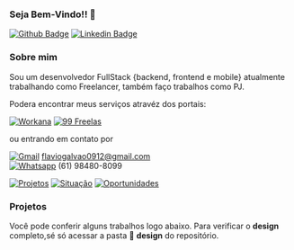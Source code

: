 ### Seja Bem-Vindo!! :punch:

[![Github Badge](https://img.shields.io/badge/-Github-000?style=flat-square&logo=Github&logoColor=white&link=https://github.com/FlavioGalvao)](https://github.com/FlavioGalvao)
[![Linkedin Badge](https://img.shields.io/badge/-LinkedIn-blue?style=flat-square&logo=Linkedin&logoColor=white&link=https://www.linkedin.com/in/fl%C3%A1vio-galv%C3%A3o-0ba912150/)](https://www.linkedin.com/in/fl%C3%A1vio-galv%C3%A3o-0ba912150/)


### Sobre mim

Sou um desenvolvedor FullStack {backend, frontend e mobile} atualmente trabalhando como Freelancer, também faço trabalhos como PJ.

Podera encontrar meus serviços atravéz dos portais:

[![Workana](https://img.shields.io/badge/Workana-informational?design=flat-square)](https://www.workana.com/freelancer/8837013154d45408dec9aa6276cd92ab?ref=user_dropdown)
[![99 Freelas](https://img.shields.io/badge/99%20Freelas-informational?design=flat-square)](https://www.99freelas.com.br/user/FlavioGalvao01)


ou entrando em contato por

[![Gmail](https://img.shields.io/badge/Gmail-D14836?style=flat-square&logo=gmail&logoColor=white)](https://www.linkedin.com/in/fl%C3%A1vio-galv%C3%A3o-0ba912150/) flaviogalvao0912@gmail.com <br />
[![Whatsapp](https://img.shields.io/badge/WhatsApp-25D366?style=flat-square&logo=whatsapp&logoColor=white)](https://www.linkedin.com/in/fl%C3%A1vio-galv%C3%A3o-0ba912150/) (61) 98480-8099


[![Projetos](https://img.shields.io/badge/Projetos%20Concluídos-20-9cf?style=flat-square)](https://www.linkedin.com/in/fl%C3%A1vio-galv%C3%A3o-0ba912150/)
[![Situação](https://img.shields.io/badge/Situação-Ativo-limeGreen?style=flat-square)](https://www.linkedin.com/in/fl%C3%A1vio-galv%C3%A3o-0ba912150/)
[![Oportunidades](https://img.shields.io/badge/Situação%20-Aberto%20a%20oportunidades-green?style=flat-square)](https://www.linkedin.com/in/fl%C3%A1vio-galv%C3%A3o-0ba912150/)

### Projetos

Você pode conferir alguns trabalhos logo abaixo. Para verificar o __design__ completo,sé só acessar a pasta :file_folder: __design__ do repositório.


